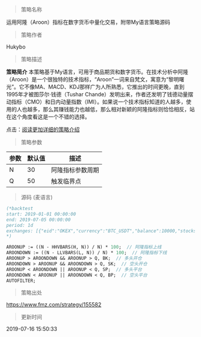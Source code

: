 
> 策略名称

运用阿隆（Aroon）指标在数字货币中量化交易，附带My语言策略源码

> 策略作者

Hukybo

> 策略描述

**策略简介**
本策略基于My语言，可用于商品期货和数字货币。在技术分析中阿隆（Aroon）是一个很独特的技术指标，“Aroon”一词来自梵文，寓意为“黎明曙光”。它不像MA、MACD、KDJ那样广为人所熟悉，它推出的时间更晚，直到1995年才被图莎尔·钱德（Tushar Chande）发明出来，作者还发明了钱德动量摆动指标（CMO）和日内动量指数（IMI）。如果说一个技术指标知道的人越多，使用的人也越多，那么其赚钱能力也越低，那么相对新颖的阿隆指标则恰恰相反，站在这个角度看这是一个不错的选择。

点击：[阅读更加详细的策略介绍](https://www.fmz.com/digest-topic/3982)

> 策略参数



|参数|默认值|描述|
|----|----|----|
|N|30|阿隆指标参数周期|
|Q|50|触发临界点|


> 源码 (麦语言)

``` pascal
(*backtest
start: 2019-01-01 00:00:00
end: 2019-07-05 00:00:00
period: 1d
exchanges: [{"eid":"OKEX","currency":"BTC_USDT","balance":10000,"stocks":3}]
*)

AROONUP := ((N - HHVBARS(H, N)) / N) * 100;  // 阿隆指标上线
AROONDOWN := ((N - LLVBARS(L, N)) / N) * 100;  // 阿隆指标下线
AROONUP > AROONDOWN && AROONUP > Q, BK;  // 多头开仓
AROONDOWN > AROONUP && AROONDOWN > Q, SK;  // 空头开仓
AROONUP < AROONDOWN || AROONUP < Q, SP;  // 多头平台
AROONDOWN < AROONUP || AROONDOWN < Q, BP;  // 空头平台
AUTOFILTER;
```

> 策略出处

https://www.fmz.com/strategy/155582

> 更新时间

2019-07-16 15:50:33
